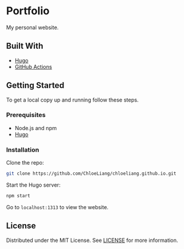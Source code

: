 # Portfolio

My personal website.

## Built With

- [Hugo](https://gohugo.io/)
- [GitHub Actions](https://github.com/features/actions)

## Getting Started

To get a local copy up and running follow these steps.

### Prerequisites

- Node.js and npm
- [Hugo](https://gohugo.io/getting-started/installing/)

### Installation

Clone the repo:

```bash
git clone https://github.com/ChloeLiang/chloeliang.github.io.git
```

Start the Hugo server:

```bash
npm start
```

Go to `localhost:1313` to view the website.

## License

Distributed under the MIT License. See [LICENSE](LICENSE) for more information.
